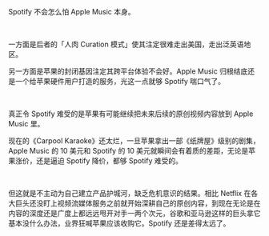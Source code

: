 Spotify 不会怎么怕 Apple Music 本身。

<br>

一方面是后者的「人肉 Curation 模式」使其注定很难走出美国，走出泛英语地区。

另一方面是苹果的封闭基因注定其跨平台体验不会好。Apple Music 归根结底还是一个给苹果硬件用户打造的服务，光这一点就够 Spotify 喘口气了。

<br>

真正令 Spotify 难受的是苹果有可能继续把未来后续的原创视频内容放到 Apple Music 里。

现在的《Carpool Karaoke》还太烂，一旦苹果拿出一部《纸牌屋》级别的剧集，Apple Music 的 10 美元和 Spotify 的 10 美元就瞬间会有着质的差距，无论是苹果涨价，还是逼迫 Spotify 降价，都够 Spotify 难受的。

<br>

但这就是不主动为自己建立产品护城河，缺乏危机意识的结果。相比 Netflix 在各大巨头还没盯上视频流媒体服务之前就开始深耕自己的原创内容，到现在无论是在内容的深度还是广度上都远远甩开对手一两个次元，谷歌和亚马逊这样的巨头拿它基本没什么办法，业界狂喊苹果应该收购它。Spotify 还是差得太远了。
